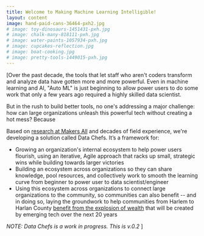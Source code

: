 ```yaml
---
title: Welcome to Making Machine Learning Intelligible!
layout: content
image: hand-paid-cans-36464-pxh2.jpg
# image: toy-dinosaurs-1451431-pxh.jpg
# image: chalk-many-818111-pxh.jpg
# image: water-paints-1057934-pxh.jpg
# image: cupcakes-reflection.jpg
# image: boat-cooking.jpg
# image: pretty-tools-1449015-pxh.jpg
---
```


[Over the past decade, the tools that let staff who aren't coders transform and analyze data have gotten more and more powerful. Even in machine learning and AI, "Auto ML" is just beginning to allow power users to do some work that only a few years ago required a highly skilled data scientist.  

But in the rush to build better tools, no one's addressing a major challenge: how can large organizations unleash this powerful tech without creating a hot mess? Because 

Based on [research at Makers All](https://toolkit.makersall.org) and decades of field experience, we're developing a solution called Data Chefs. It’s a framework for:

- Growing an organization's internal ecosystem to help power users flourish, using an iterative, Agile approach that racks up small, strategic wins while building towards larger victories
- Building an ecosystem across organizations so they can share knowledge, pool resources, and collectively work to smooth the learning curve from beginner to power user to data scientist/engineer
- Using this ecosystem across organizations to connect large organizations to the community, so communities can also benefit -- and in doing so, laying the groundwork to help communities from Harlem to Harlan County [benefit from the explosion of wealth](https://toolkit.makersall.org) that will be created by emerging tech over the next 20 years


_NOTE: Data Chefs is a work in progress. This is v.0.2_ ]


